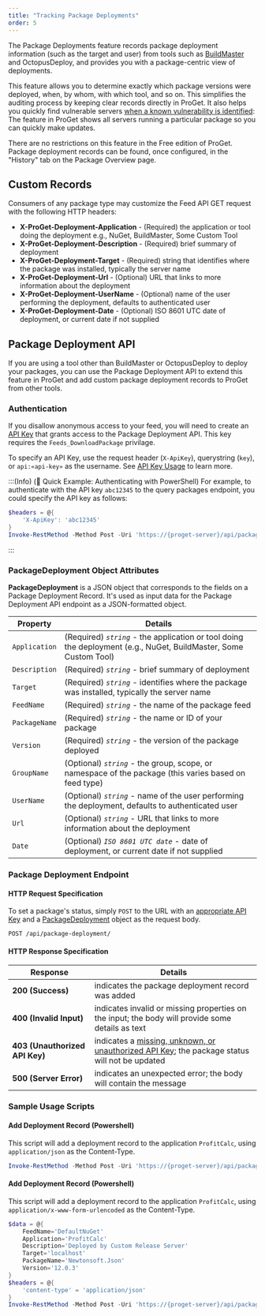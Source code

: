 ```yaml
---
title: "Tracking Package Deployments"
order: 5
---
```


The Package Deployments feature records package deployment information (such as the target and user) from tools such as [BuildMaster](https://inedo.com/buildmaster/) and OctopusDeploy, and provides you with a package-centric view of deployments.

This feature allows you to determine exactly which package versions were deployed, when, by whom, with which tool, and so on. This simplifies the auditing process by keeping clear records directly in ProGet. It also helps you quickly find vulnerable servers [when a known vulnerability is identified](/docs/proget/sca/vulnerabilities): The feature in ProGet shows all servers running a particular package so you can quickly make updates.

There are no restrictions on this feature in the Free edition of ProGet. Package deployment records can be found, once configured, in the "History" tab on the Package Overview page.

## Custom Records

Consumers of any package type may customize the Feed API GET request with the following HTTP headers:

- **X-ProGet-Deployment-Application** - (Required) the application or tool doing the deployment e.g., NuGet, BuildMaster, Some Custom Tool
- **X-ProGet-Deployment-Description** - (Required) brief summary of deployment
- **X-ProGet-Deployment-Target** - (Required) string that identifies where the package was installed, typically the server name         
- **X-ProGet-Deployment-Url** - (Optional) URL that links to more information about the deployment
- **X-ProGet-Deployment-UserName** - (Optional) name of the user performing the deployment, defaults to authenticated user
- **X-ProGet-Deployment-Date** - (Optional) ISO 8601 UTC date of deployment, or current date if not supplied

## Package Deployment API 

If you are using a tool other than BuildMaster or OctopusDeploy to deploy your packages, you can use the Package Deployment API to extend this feature in ProGet and add custom package deployment records to ProGet from other tools. 

<h3 id="authentication">Authentication</h3>

If you disallow anonymous access to your feed, you will need to create an [API Key](/docs/proget/reference-api/proget-apikeys) that grants access to the Package Deployment API. This key requires the `Feeds_DownloadPackage` privilage.

To specify an API Key, use the request header (`X-ApiKey`), querystring (`key`), or `api:«api-key»` as the username. See [API Key Usage](/docs/proget/reference-api/proget-apikeys#using-api-keys) to learn more.

:::(Info) (🚀 Quick Example: Authenticating with PowerShell)
For example, to authenticate with the API key `abc12345`  to the query packages endpoint, you could specify the API key as follows:

```powershell
$headers = @{
    'X-ApiKey': 'abc12345'
}
Invoke-RestMethod -Method Post -Uri 'https://{proget-server}/api/package-deployment/' -Body 'FeedName=DefaultNuGet&Application=ProfitCalc&Description=Deployed by Custom Release Server&Target=localhost&PackageName=Newtonsoft.Json&Version=12.0.3' -Headers $headers
```
:::

<h3 id="package-deployment-object">PackageDeployment Object Attributes</h3>

**PackageDeployment** is a JSON object that corresponds to the fields on a Package Deployment Record. It's used as input data for the Package Deployment API endpoint as a JSON-formatted object.

| Property | Details  |
|-|-|
| `Application` | (Required) *`string`* - the application or tool doing the deployment (e.g., NuGet, BuildMaster, Some Custom Tool) |
| `Description` | (Required) *`string`* - brief summary of deployment |
| `Target` | (Required) *`string`* - identifies where the package was installed, typically the server name |
| `FeedName` | (Required) *`string`* - the name of the package feed |
| `PackageName` | (Required) *`string`* - the name or ID of your package |
| `Version` | (Required) *`string`* - the version of the package deployed |
| `GroupName` | (Optional) *`string`* - the group, scope, or namespace of the package (this varies based on feed type)  |
| `UserName` | (Optional) *`string`* - name of the user performing the deployment, defaults to authenticated user |
| `Url` | (Optional) *`string`* - URL that links to more information about the deployment |
| `Date` | (Optional) *`ISO 8601 UTC date`* - date of deployment, or current date if not supplied |

### Package Deployment Endpoint

#### HTTP Request Specification

To set a package's status, simply `POST` to the URL with  an [appropriate API Key](#authentication) and a [PackageDeployment](#package-deployment-object) object as the request body.
```
POST /api/package-deployment/
```
#### HTTP Response Specification

| Response | Details |
| --- | --- |
| **200 (Success)** | indicates the package deployment record was added
| **400 (Invalid Input)** | indicates invalid or missing properties on the input; the body will provide some details as text
|  **403 (Unauthorized API Key)** | indicates a [missing, unknown, or unauthorized API Key](#authentication); the package status will not be updated
| **500 (Server Error)** | indicates an unexpected error; the body will contain the message

### Sample Usage Scripts

#### Add Deployment Record (Powershell)
This script will add a deployment record to the application `ProfitCalc`, using `application/json` as the Content-Type.

```powershell
Invoke-RestMethod -Method Post -Uri 'https://{proget-server}/api/package-deployment/' -Body 'FeedName=DefaultNuGet&Application=ProfitCalc&Description=Deployed by Custom Release Server&Target=localhost&PackageName=Newtonsoft.Json&Version=12.0.3'
```

#### Add Deployment Record (Powershell)
This script will add a deployment record to the application `ProfitCalc`, using `application/x-www-form-urlencoded` as the Content-Type.

```powershell
$data = @{
    FeedName='DefaultNuGet'
    Application='ProfitCalc'
    Description='Deployed by Custom Release Server'
    Target='localhost'
    PackageName='Newtonsoft.Json'
    Version='12.0.3'
}
$headers = @{
    'content-type' = 'application/json'
}
Invoke-RestMethod -Method Post -Uri 'https://{proget-server}/api/package-deployment/' -Body ($data | ConvertTo-JSON) -Headers $headers
```

